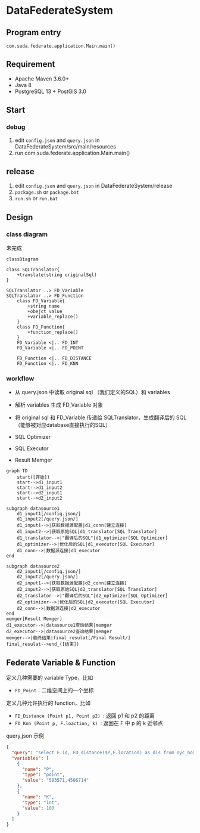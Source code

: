 # DataFederateSystem

## Program entry

```
com.suda.federate.application.Main.main()
```

## Requirement

* Apache Maven 3.6.0+
* Java 8
* PostgreSQL 13 + PostGIS 3.0

## Start

### debug

1. edit `config.json` and `query.json` in DataFederateSystem/src/main/resources
2. run com.suda.federate.application.Main.main()

## release

1. edit `config.json` and `query.json` in DataFederateSystem/release
2. `package.sh`  or  `package.bat`
3. `run.sh` or `run.bat`

## Design

### class diagram

未完成

```mermaid
classDiagram

class SQLTranslator{
    +translate(string originalSql)
}

SQLTranslator ..> FD_Variable
SQLTranslator ..> FD_Function
    class FD_Variable{
        +string name
        +obejct value
        +variable_replace()
    }
    class FD_Function{
        +function_replace()
    }
    FD_Variable <|.. FD_INT
    FD_Variable <|.. FD_POINT

    FD_Function <|.. FD_DISTANCE
    FD_Function <|.. FD_KNN    
```

### workflow

- 从 query.json 中读取 original sql （我们定义的SQL）和 variables

- 解析 variables 生成 FD_Variable 对象
- 将 original sql 和 FD_Variable 传递给 SQLTranslator，生成翻译后的 SQL（能够被对应database直接执行的SQL）
- SQL Optimizer
- SQL Executor
- Result Memger

```mermaid
graph TD
    start([开始])
    start-->d1_input1
    start-->d1_input2
    start-->d2_input1
    start-->d2_input2

subgraph datasource1
    d1_input1[/config.json/]
    d1_input2[/query.json/]
    d1_input1-->|获取数据源配置|d1_conn[建立连接]
    d1_input2-->|获取原始SQL|d1_translator[SQL Translator]
    d1_translator-->|"翻译后的SQL"|d1_optimizer[SQL Optimizer]
    d1_optimizer-->|优化后的SQL|d1_executor[SQL Executor]
    d1_conn-->|数据源连接|d1_executor
end

subgraph datasource2
    d2_input1[/config.json/]
    d2_input2[/query.json/]
    d2_input1-->|获取数据源配置|d2_conn[建立连接]
    d2_input2-->|获取原始SQL|d2_translator[SQL Translator]
    d2_translator-->|"翻译后的SQL"|d2_optimizer[SQL Optimizer]
    d2_optimizer-->|优化后的SQL|d2_executor[SQL Executor]
    d2_conn-->|数据源连接|d2_executor
end
memger[Result Memger]
d1_executor-->|datasource1查询结果|memger
d2_executor-->|datasource2查询结果|memger
memger-->|最终结果|final_resulat[/Final Result/]
final_resulat-->end_([结束])
```

## Federate Variable & Function

定义几种需要的 variable Type，比如

- `FD_Point`：二维空间上的一个坐标

定义几种允许执行的 function，比如

- `FD_Distance (Point p1, Point p2) `: 返回 p1 和 p2 的距离
- `FD_Knn (Point p, F.loaction, k) `: 返回在 F 中 p 的 k 近邻点

query.json 示例

```json
{
  "query": "select F.id, FD_distance($P,F.location) as dis from nyc_homicides_copy where FD_distance($P F.location) < $K order by dis;",
  "variables": [
    {
      "name": "P",
      "type": "point",
      "value": "583571,4506714"
    },
    {
      "name": "K",
      "type": "int",
      "value": 100
    }
  ]
}
```

